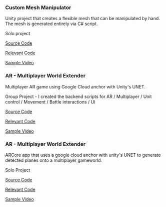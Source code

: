 ### Custom Mesh Manipulator

Unity project that creates a flexible mesh that can be manipulated by hand. The mesh is generated entirely via C# script.

Solo project

[Source Code](https://github.com/Mousytongue/MeshEditor/tree/master)

[Relevant Code](https://github.com/Mousytongue/MeshEditor/tree/master/CustomMeshEditor/Assets/Source/UI%20Support)

[Sample Video](https://ttprivatenew.s3.amazonaws.com/pulse/jacoblefeat-hotmail/attachments/10854185/Mesh+Editor+Sample.mp4)

### AR - Multiplayer World Extender

Multiplayer AR game using Google Cloud anchor with Unity's UNET.

Group Project - I created the backend scripts for AR / Multiplayer / Unit control / Movement / Battle interactions / UI

[Source Code](https://github.com/Mousytongue/AR-CollabWorldExtender)

[Relevant Code](https://github.com/Mousytongue/AR-CollabWorldExtender/tree/master/TestAR1/Assets/UserFiles/Scripts)

[Sample Video](https://jacoblefeat-hotmail.tinytake.com/tt/MzU5MjM5N18xMDg1NDM2MA)

### AR - Multiplayer World Extender

ARCore app that uses a google cloud anchor with unity's UNET to generate detected planes onto a multiplayer gameworld.

Solo Project

[Source Code](https://github.com/TSampson92/ARFantasyBattleSimFinal)

[Relevant Code](https://github.com/TSampson92/ARFantasyBattleSimFinal/tree/master/AR%20Battle%20Simulator/Assets/ARFantasy/Scripts)

[Sample Video](https://jacoblefeat-hotmail.tinytake.com/tt/MzU5MjQxMl8xMDg1NDQ2Ng)
